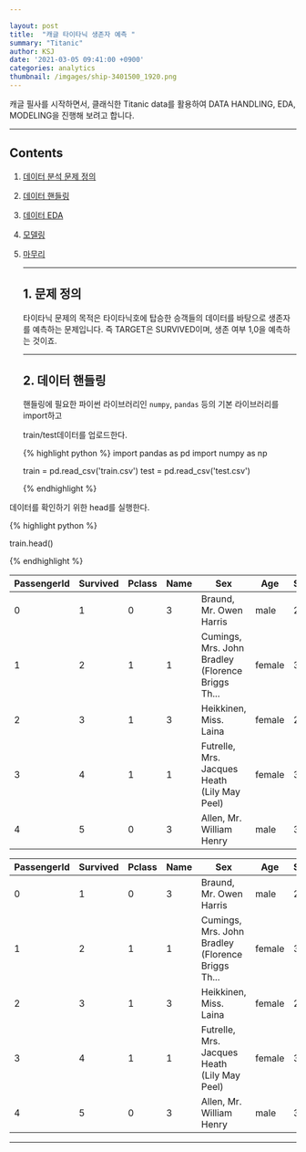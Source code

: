 ```yaml
---

layout: post
title:  "캐글 타이타닉 생존자 예측 "
summary: "Titanic"
author: KSJ
date: '2021-03-05 09:41:00 +0900'
categories: analytics
thumbnail: /imgages/ship-3401500_1920.png
---
```


캐글 필사를 시작하면서, 클래식한 Titanic data를 활용하여 DATA HANDLING, EDA, MODELING을 진행해 보려고 합니다.

-----







## Contents

1. [데이터 분석 문제 정의](#1-문제-정의)

2. [데이터 핸들링](#2.-핸들링)

3. [데이터 EDA](3.-데이터EDA)

4. [모델링](#4.-모델링)

5. [마무리](#5.-마무리)

   -----

   ## 1. 문제 정의


   타이타닉 문제의 목적은 
   타이타닉호에 탑승한 승객들의 데이터를 바탕으로 생존자를 예측하는 문제입니다.
   즉 TARGET은 SURVIVED이며, 생존 여부 1,0을 예측하는 것이죠.

   

   ***

   ## 2. 데이터 핸들링

   핸들링에 필요한 파이썬 라이브러리인 `numpy`, `pandas` 등의 기본 라이브러리를 import하고 

   train/test데이터를 업로드한다.

   

   {% highlight python %}
   import pandas as pd
   import numpy as np

   train = pd.read_csv('train.csv')
   test = pd.read_csv('test.csv')

   {% endhighlight %}

데이터를 확인하기 위한 head를 실행한다.

{% highlight python %}

train.head()

{% endhighlight %}  

| PassengerId | Survived | Pclass | Name | Sex | Age | SibSp | Parch | Ticket | Fare | Cabin | Embarked |  |
|-|-|-|-|-|-|-|-|-|-|-|-|-|
| 0 | 1 | 0 | 3 | Braund, Mr. Owen Harris | male | 22.0 | 1 | 0 | A/5 21171 | 7.2500 | NaN | S |
| 1 | 2 | 1 | 1 | Cumings, Mrs. John Bradley (Florence Briggs Th... | female | 38.0 | 1 | 0 | PC 17599 | 71.2833 | C85 | C |
| 2 | 3 | 1 | 3 | Heikkinen, Miss. Laina | female | 26.0 | 0 | 0 | STON/O2. 3101282 | 7.9250 | NaN | S |
| 3 | 4 | 1 | 1 | Futrelle, Mrs. Jacques Heath (Lily May Peel) | female | 35.0 | 1 | 0 | 113803 | 53.1000 | C123 | S |
| 4 | 5 | 0 | 3 | Allen, Mr. William Henry | male | 35.0 | 0 | 0 | 373450 | 8.0500 | NaN | S |


| PassengerId | Survived | Pclass | Name | Sex                                               | Age    | SibSp | Parch | Ticket | Fare             | Cabin   | Embarked |   |
|-------------|----------|--------|------|---------------------------------------------------|--------|-------|-------|--------|------------------|---------|----------|---|
| 0           | 1        | 0      | 3    | Braund, Mr. Owen Harris                           | male   | 22.0  | 1     | 0      | A/5 21171        | 7.2500  | NaN      | S |
| 1           | 2        | 1      | 1    | Cumings, Mrs. John Bradley (Florence Briggs Th... | female | 38.0  | 1     | 0      | PC 17599         | 71.2833 | C85      | C |
| 2           | 3        | 1      | 3    | Heikkinen, Miss. Laina                            | female | 26.0  | 0     | 0      | STON/O2. 3101282 | 7.9250  | NaN      | S |
| 3           | 4        | 1      | 1    | Futrelle, Mrs. Jacques Heath (Lily May Peel)      | female | 35.0  | 1     | 0      | 113803           | 53.1000 | C123     | S |
| 4           | 5        | 0      | 3    | Allen, Mr. William Henry                          | male   | 35.0  | 0     | 0      | 373450           | 8.0500  | NaN      | S |
***



